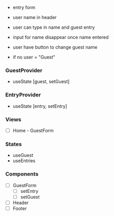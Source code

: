 - entry form
- user name in header
- user can type in name and guest entry
- input for name disappear once name entered
- user have button to change guest name

- if no user = "Guest"

### GuestProvider

- useState [guest, setGuest]

### EntryProvider

- useState [entry, setEntry]

### Views

- [ ] Home - GuestForm

### States

- useGuest
- useEntries

### Components

- [ ] GuestForm
  - [ ] setEntry
  - [ ] setGuest
- [ ] Header
- [ ] Footer

